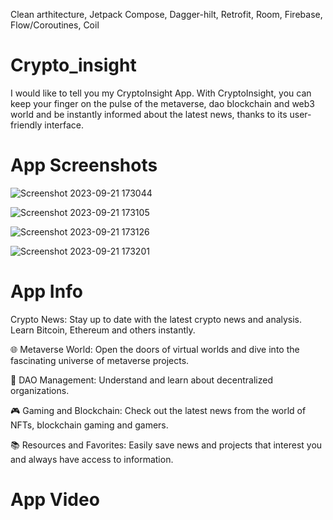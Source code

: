 Clean arthitecture, Jetpack Compose, Dagger-hilt, Retrofit, Room, Firebase, Flow/Coroutines, Coil
# Crypto_insight
I would like to tell you my CryptoInsight App. With CryptoInsight, you can keep your finger on the pulse of the metaverse, dao blockchain and web3 world and be instantly informed about the latest news, thanks to its user-friendly interface.

# App Screenshots
![Screenshot 2023-09-21 173044](https://github.com/BetullKircil/Crypto_insight/assets/92184238/fb993751-e8fa-4075-8fca-0c56401a7dd3)

![Screenshot 2023-09-21 173105](https://github.com/BetullKircil/Crypto_insight/assets/92184238/88ac6957-393b-4436-a150-9dd0112f523c)

![Screenshot 2023-09-21 173126](https://github.com/BetullKircil/Crypto_insight/assets/92184238/e3ab85ef-ec4e-4a10-be18-586ad709f913)

![Screenshot 2023-09-21 173201](https://github.com/BetullKircil/Crypto_insight/assets/92184238/96c5277f-fe8a-45f6-ab02-b3e4912bf726)

# App Info
Crypto News: Stay up to date with the latest crypto news and analysis. Learn Bitcoin, Ethereum and others instantly.

🌐 Metaverse World: Open the doors of virtual worlds and dive into the fascinating universe of metaverse projects.

🚀 DAO Management: Understand and learn about decentralized organizations.

🎮 Gaming and Blockchain: Check out the latest news from the world of NFTs, blockchain gaming and gamers.

📚 Resources and Favorites: Easily save news and projects that interest you and always have access to information.

# App Video

